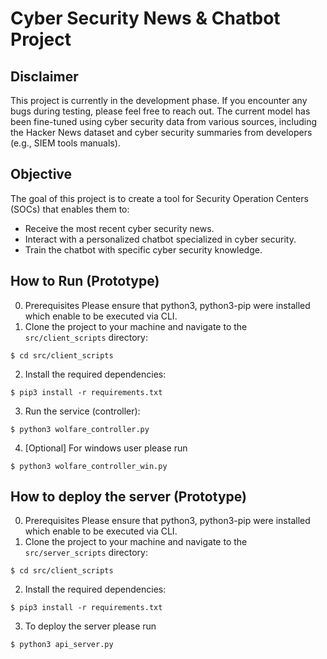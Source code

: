 # Cyber Security News & Chatbot Project

## Disclaimer
This project is currently in the development phase. If you encounter any bugs during testing, please feel free to reach out. The current model has been fine-tuned using cyber security data from various sources, including the Hacker News dataset and cyber security summaries from developers (e.g., SIEM tools manuals).

## Objective
The goal of this project is to create a tool for Security Operation Centers (SOCs) that enables them to:
- Receive the most recent cyber security news.
- Interact with a personalized chatbot specialized in cyber security.
- Train the chatbot with specific cyber security knowledge.

## How to Run (Prototype)
0. Prerequisites
Please ensure that python3, python3-pip were installed which enable to be executed via CLI.
1. Clone the project to your machine and navigate to the `src/client_scripts` directory:
```console
$ cd src/client_scripts
```
2. Install the required dependencies:
```console
$ pip3 install -r requirements.txt
```
3. Run the service (controller):
```console
$ python3 wolfare_controller.py
```
4. [Optional] For windows user please run
```console
$ python3 wolfare_controller_win.py
```

## How to deploy the server (Prototype)
0. Prerequisites
Please ensure that python3, python3-pip were installed which enable to be executed via CLI.
1. Clone the project to your machine and navigate to the `src/server_scripts` directory:
```console
$ cd src/client_scripts
```
2. Install the required dependencies:
```console
$ pip3 install -r requirements.txt
```
3. To deploy the server please run
```console
$ python3 api_server.py
```